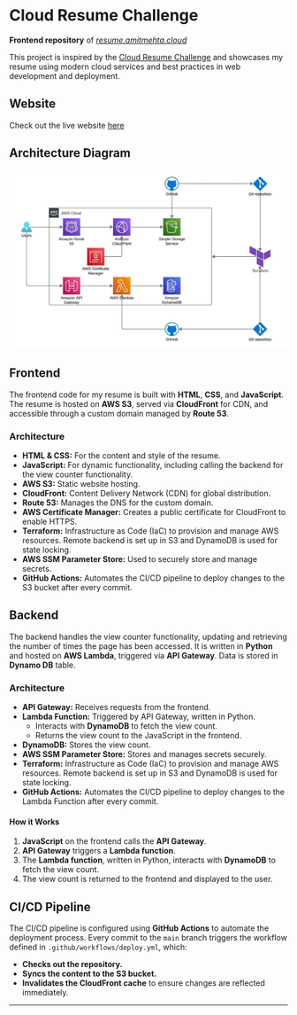 # Cloud Resume Challenge

**Frontend repository** of *[resume.amitmehta.cloud](https://amitmehta.cloud)*

This project is inspired by the [Cloud Resume Challenge](https://cloudresumechallenge.dev/) and showcases my resume using modern cloud services and best practices in web development and deployment.

## Website
Check out the live website [here](https://amitmehta.cloud)

## Architecture Diagram

![Architecture Diagram](images/architecture.jpeg)

## Frontend

The frontend code for my resume is built with **HTML**, **CSS**, and **JavaScript**. The resume is hosted on **AWS S3**, served via **CloudFront** for CDN, and accessible through a custom domain managed by **Route 53**.

### Architecture

- **HTML & CSS:** For the content and style of the resume.
- **JavaScript:** For dynamic functionality, including calling the backend for the view counter functionality.
- **AWS S3:** Static website hosting.
- **CloudFront:** Content Delivery Network (CDN) for global distribution.
- **Route 53:** Manages the DNS for the custom domain.
- **AWS Certificate Manager:** Creates a public certificate for CloudFront to enable HTTPS.
- **Terraform:** Infrastructure as Code (IaC) to provision and manage AWS resources. Remote backend is set up in S3 and DynamoDB is used for state locking.
- **AWS SSM Parameter Store:** Used to securely store and manage secrets.
- **GitHub Actions:** Automates the CI/CD pipeline to deploy changes to the S3 bucket after every commit.

## Backend

The backend handles the view counter functionality, updating and retrieving the number of times the page has been accessed. It is written in **Python** and hosted on **AWS Lambda**, triggered via **API Gateway**. Data is stored in **Dynamo DB** table.

### Architecture

- **API Gateway:** Receives requests from the frontend.
- **Lambda Function:** Triggered by API Gateway, written in Python.
  - Interacts with **DynamoDB** to fetch the view count.
  - Returns the view count to the JavaScript in the frontend.
- **DynamoDB:** Stores the view count.
- **AWS SSM Parameter Store:** Stores and manages secrets securely.
- **Terraform:** Infrastructure as Code (IaC) to provision and manage AWS resources. Remote backend is set up in S3 and DynamoDB is used for state locking.
- **GitHub Actions:** Automates the CI/CD pipeline to deploy changes to the Lambda Function after every commit.

#### How it Works

1. **JavaScript** on the frontend calls the **API Gateway**.
2. **API Gateway** triggers a **Lambda function**.
3. The **Lambda function**, written in Python, interacts with **DynamoDB** to fetch the view count.
4. The view count is returned to the frontend and displayed to the user.

## CI/CD Pipeline

The CI/CD pipeline is configured using **GitHub Actions** to automate the deployment process. Every commit to the `main` branch triggers the workflow defined in `.github/workflows/deploy.yml`, which:
- **Checks out the repository.**
- **Syncs the content to the S3 bucket.**
- **Invalidates the CloudFront cache** to ensure changes are reflected immediately.

---
